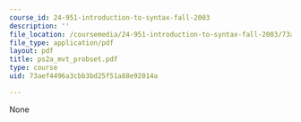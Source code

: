 ```yaml
---
course_id: 24-951-introduction-to-syntax-fall-2003
description: ''
file_location: /coursemedia/24-951-introduction-to-syntax-fall-2003/73aef4496a3cbb3bd25f51a88e92014a_ps2a_mvt_probset.pdf
file_type: application/pdf
layout: pdf
title: ps2a_mvt_probset.pdf
type: course
uid: 73aef4496a3cbb3bd25f51a88e92014a

---
```

None